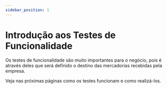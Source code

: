 ```yaml
---
sidebar_position: 1
---
```


# Introdução aos Testes de Funcionalidade

Os testes de funcionalidade são muito importantes para o negócio, pois é através deles que será definido o destino das mercadorias recebidas pela empresa.

Veja nas próximas páginas como os testes funcionam e como realizá-los.
